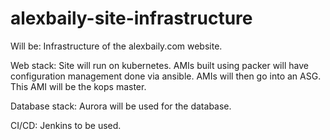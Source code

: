 # alexbaily-site-infrastructure

Will be:
Infrastructure of the alexbaily.com website.

Web stack:
Site will run on kubernetes.
AMIs built using packer will have configuration management done via ansible.
AMIs will then go into an ASG.
This AMI will be the kops master.

Database stack:
Aurora will be used for the database.

CI/CD:
Jenkins to be used.
